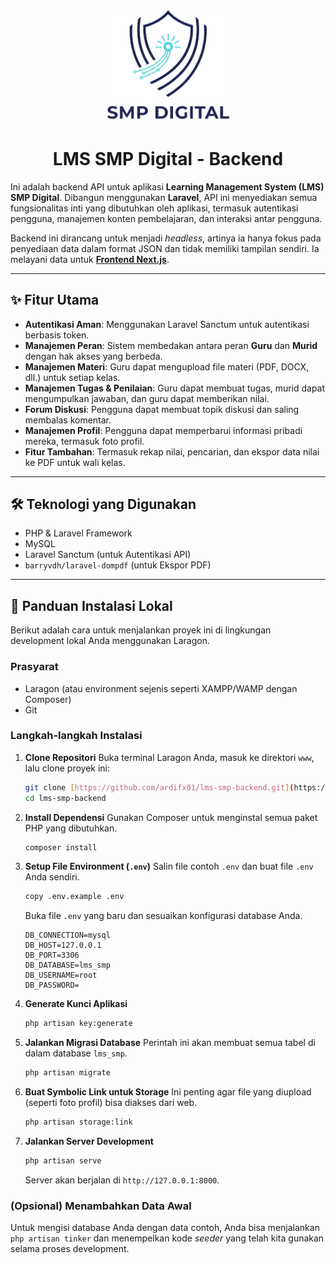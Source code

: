 <p align="center">
  <img src="./public/logoo.png" width="200" alt="Logo SMP Digital">
</p>

<h1 align="center">LMS SMP Digital - Backend</h1>

Ini adalah backend API untuk aplikasi **Learning Management System (LMS) SMP Digital**. Dibangun menggunakan **Laravel**, API ini menyediakan semua fungsionalitas inti yang dibutuhkan oleh aplikasi, termasuk autentikasi pengguna, manajemen konten pembelajaran, dan interaksi antar pengguna.

Backend ini dirancang untuk menjadi *headless*, artinya ia hanya fokus pada penyediaan data dalam format JSON dan tidak memiliki tampilan sendiri. Ia melayani data untuk [**Frontend Next.js**](https://github.com/ardifx01/lms-smp-frontend).

---

## ✨ Fitur Utama

-   **Autentikasi Aman**: Menggunakan Laravel Sanctum untuk autentikasi berbasis token.
-   **Manajemen Peran**: Sistem membedakan antara peran **Guru** dan **Murid** dengan hak akses yang berbeda.
-   **Manajemen Materi**: Guru dapat mengupload file materi (PDF, DOCX, dll.) untuk setiap kelas.
-   **Manajemen Tugas & Penilaian**: Guru dapat membuat tugas, murid dapat mengumpulkan jawaban, dan guru dapat memberikan nilai.
-   **Forum Diskusi**: Pengguna dapat membuat topik diskusi dan saling membalas komentar.
-   **Manajemen Profil**: Pengguna dapat memperbarui informasi pribadi mereka, termasuk foto profil.
-   **Fitur Tambahan**: Termasuk rekap nilai, pencarian, dan ekspor data nilai ke PDF untuk wali kelas.

---

## 🛠️ Teknologi yang Digunakan

-   PHP & Laravel Framework
-   MySQL
-   Laravel Sanctum (untuk Autentikasi API)
-   `barryvdh/laravel-dompdf` (untuk Ekspor PDF)

---

## 🚀 Panduan Instalasi Lokal

Berikut adalah cara untuk menjalankan proyek ini di lingkungan development lokal Anda menggunakan Laragon.

### Prasyarat

-   Laragon (atau environment sejenis seperti XAMPP/WAMP dengan Composer)
-   Git

### Langkah-langkah Instalasi

1.  **Clone Repositori**
    Buka terminal Laragon Anda, masuk ke direktori `www`, lalu clone proyek ini:
    ```bash
    git clone [https://github.com/ardifx01/lms-smp-backend.git](https://github.com/ardifx01/lms-smp-backend.git)
    cd lms-smp-backend
    ```

2.  **Install Dependensi**
    Gunakan Composer untuk menginstal semua paket PHP yang dibutuhkan.
    ```bash
    composer install
    ```

3.  **Setup File Environment (`.env`)**
    Salin file contoh `.env` dan buat file `.env` Anda sendiri.
    ```bash
    copy .env.example .env
    ```
    Buka file `.env` yang baru dan sesuaikan konfigurasi database Anda.
    ```env
    DB_CONNECTION=mysql
    DB_HOST=127.0.0.1
    DB_PORT=3306
    DB_DATABASE=lms_smp
    DB_USERNAME=root
    DB_PASSWORD=
    ```

4.  **Generate Kunci Aplikasi**
    ```bash
    php artisan key:generate
    ```

5.  **Jalankan Migrasi Database**
    Perintah ini akan membuat semua tabel di dalam database `lms_smp`.
    ```bash
    php artisan migrate
    ```

6.  **Buat Symbolic Link untuk Storage**
    Ini penting agar file yang diupload (seperti foto profil) bisa diakses dari web.
    ```bash
    php artisan storage:link
    ```

7.  **Jalankan Server Development**
    ```bash
    php artisan serve
    ```
    Server akan berjalan di `http://127.0.0.1:8000`.

### (Opsional) Menambahkan Data Awal

Untuk mengisi database Anda dengan data contoh, Anda bisa menjalankan `php artisan tinker` dan menempelkan kode *seeder* yang telah kita gunakan selama proses development.
